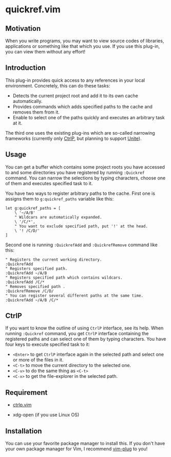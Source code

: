 # quickref.vim

## Motivation

When you write programs, you may want to view source codes of libraries,
applications or something like that which you use. If you use this plug-in, you
can view them without any effort!

## Introduction

This plug-in provides quick access to any references in your local environment.
Concretely, this can do these tasks:

+ Detects the current project root and add it to its own cache automatically.
+ Provides commands which adds specified paths to the cache and removes them
  from it.
+ Enable to select one of the paths quickly and executes an arbitrary task at
  it.

The third one uses the existing plug-ins which are so-called narrowing
frameworks (currently only [CtrlP](https://github.com/ctrlpvim/ctrlp.vim), but
planning to support [Unite](https://github.com/Shougo/unite.vim)).

## Usage

You can get a buffer which contains some project roots you have accessed to
and some directories you have registered by running `:Quickref` command. You can
narrow the selections by typing characters, choose one of them and executes
specified task to it.

You have two ways to register arbitrary paths to the cache. First one is assigns
them to `g:quickref_paths` variable like this:

```vim
let g:quickref_paths = [
    \ '~/A/B'
    " Wildcars are automatically expanded.
    \ '/C/*',
    " You want to exclude specified path, put '!' at the head.
    \ '! /C/D/'
]
```

Second one is running `:QuickrefAdd` and `:QuickrefRemove` command like this:

```vim
" Registers the current working directory.
:QuickrefAdd
" Registers specified path.
:QuickrefAdd ~/A/B
" Registers specified path which contains wildcars.
:QuickrefAdd /C/*
" Removes specified path .
:QuickrefRemove /C/D/
" You can register several different paths at the same time.
:QuickrefAdd ~/A/B /C/*
```

## CtrlP

If you want to know the outline of using `CtrlP` interface, see its help. When
running `:Quickref` command, you get `CtrlP` interface containing the registered
paths and can select one of them by typing characters. You have four keys to
execute specified task to it:

+ `<Enter>` to get `CtrlP` interface again in the selected path and select one
  or more of the files in it.
+ `<C-t>` to move the current directory to the selected one.
+ `<C-v>` to do the same thing as `<C-t>`
+ `<C-x>` to get the file-explorer in the selected path.

## Requirement

+ [ctrlp.vim](https://github.com/ctrlpvim/ctrlp.vim)

+ xdg-open (if you use Linux OS)

## Installation

You can use your favorite package manager to install this. If you don't have
your own package manager for Vim, I recommend
[vim-plug](https://github.com/junegunn/vim-plug) to you!
